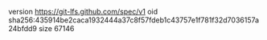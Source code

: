 version https://git-lfs.github.com/spec/v1
oid sha256:435914be2caca1932444a37c8f57fdeb1c43757e1f781f32d7036157a24bfdd9
size 67146
